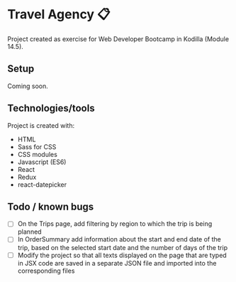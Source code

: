 # Travel Agency :clipboard:

Project created as exercise for Web Developer Bootcamp in Kodilla (Module 14.5).

## Setup

Coming soon.

## Technologies/tools

Project is created with:
* HTML
* Sass for CSS
* CSS modules
* Javascript (ES6)
* React
* Redux
* react-datepicker

## Todo / known bugs

- [ ] On the Trips page, add filtering by region to which the trip is being planned
- [ ] In OrderSummary add information about the start and end date of the trip, based on the selected start date and the number of days of the trip
- [ ] Modify the project so that all texts displayed on the page that are typed in JSX code are saved in a separate JSON file and imported into the corresponding files